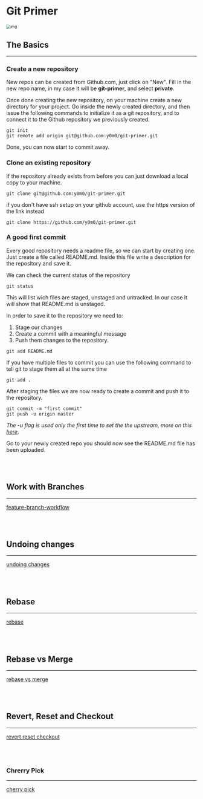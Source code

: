 # Git Primer

<img src="https://imgs.xkcd.com/comics/git.png" alt="img" style="zoom:70%;" />


## The Basics
---

### Create a new repository

New repos can be created from Github.com, just click on "New".
Fill in the new repo name, in my case it will be **git-primer**, and select **private**.

Once done creating the new repository, on your machine create a new directory for your project.
Go inside the newly created directory, and then issue the following commands to initialize it as a git repository, and to connect it to the Github repository we previously created.

```
git init
git remote add origin git@github.com:y0m0/git-primer.git
```
Done, you can now start to commit away.

### Clone an existing repository

If the repository already exists from before you can just download a local copy to your machine.

```
git clone git@github.com:y0m0/git-primer.git
```
if you don't have ssh setup on your github account, use the https version of the link instead
```
git clone https://github.com/y0m0/git-primer.git
```

### A good first commit

Every good repository needs a readme file, so we can start by creating one.
Just create a file called README.md. Inside this file write a description for the repository and save it.  

We can check the current status of the repository
```
git status
```
This will list wich files are staged, unstaged and untracked.
In our case it will show that README.md is unstaged.

In order to save it to the repository we need to:
1. Stage our changes
2. Create a commit with a meaningful message
3. Push them changes to the repository.

```
git add README.md
```

If you have multiple files to commit you can use the following command to tell git to stage them all at the same time
```
git add .
```

After staging the files we are now ready to create a commit and push it to the repository.
```
git commit -m "first commit"
git push -u origin master
```
*The  -u flag is used only the first time to set the the upstream, more on this [here](https://stackoverflow.com/a/37770744)*.

Go to your newly created repo you should now see the README.md file has been uploaded.

</br>
</br>

## Work with Branches
---
[feature-branch-workflow](https://www.atlassian.com/git/tutorials/comparing-workflows/feature-branch-workflow
)

</br>
</br>

## Undoing changes
---
[undoing changes](https://www.atlassian.com/git/tutorials/undoing-changes)

</br>
</br>

## Rebase
---
[rebase](https://www.atlassian.com/git/tutorials/rewriting-history/git-rebase)

</br>
</br>

## Rebase vs Merge
---
[rebase vs merge](https://www.atlassian.com/git/tutorials/merging-vs-rebasing)

</br>
</br>

## Revert, Reset and Checkout
---
[revert reset checkout](https://www.atlassian.com/git/tutorials/resetting-checking-out-and-reverting)

</br>
</br>

### Chrerry Pick
---
[cherry pick](https://www.atlassian.com/git/tutorials/cherry-pick)

